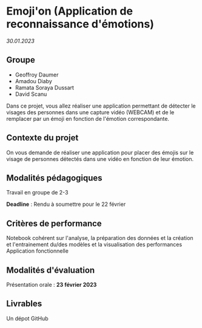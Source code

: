 # Emoji'on (Application de reconnaissance d'émotions)

*30.01.2023*

## Groupe

- Geoffroy Daumer
- Amadou Diaby
- Ramata Soraya Dussart
- David Scanu 

Dans ce projet, vous allez réaliser une application permettant de détecter le visages des personnes dans une capture vidéo (WEBCAM) et de le remplacer par un émoji en fonction de l'émotion correspondante.


## Contexte du projet

On vous demande de réaliser une application pour placer des émojis sur le visage de personnes détectés dans une vidéo en fonction de leur émotion.

## Modalités pédagogiques

Travail en groupe de 2-3

**Deadline** : Rendu à soumettre pour le 22 février

## Critères de performance

Notebook cohérent sur l'analyse, la préparation des données et la création et l'entrainement du/des modèles et la visualisation des performances
Application fonctionnelle

## Modalités d'évaluation

Présentation orale : **23 février 2023**

## Livrables

Un dépot GitHub